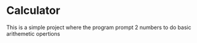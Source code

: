 # Calculator
This is a simple project where the program prompt 2 numbers to do basic arithemetic opertions
